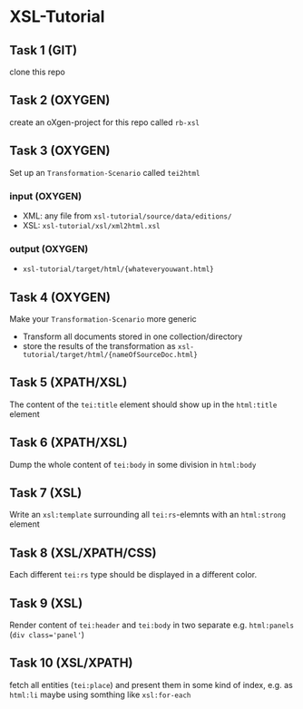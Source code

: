# XSL-Tutorial

## Task 1 (GIT)

clone this repo

## Task 2 (OXYGEN)

create an oXgen-project for this repo called `rb-xsl`

## Task 3  (OXYGEN)

Set up an `Transformation-Scenario` called `tei2html`

### input  (OXYGEN)

* XML: any file from `xsl-tutorial/source/data/editions/`
* XSL: `xsl-tutorial/xsl/xml2html.xsl`

### output (OXYGEN)

* `xsl-tutorial/target/html/{whateveryouwant.html}`

## Task 4  (OXYGEN)

Make your `Transformation-Scenario` more generic
* Transform all documents stored in one collection/directory
* store the results of the transformation as `xsl-tutorial/target/html/{nameOfSourceDoc.html}`

## Task 5 (XPATH/XSL)

The content of the `tei:title` element should show up in the `html:title` element

## Task 6 (XPATH/XSL)

Dump the whole content of `tei:body` in some division in `html:body`

## Task 7 (XSL)

Write an `xsl:template` surrounding all `tei:rs`-elemnts with an `html:strong` element

## Task 8 (XSL/XPATH/CSS)

Each different `tei:rs` type should be displayed in a different color.

## Task 9 (XSL)

Render content of `tei:header` and `tei:body` in two separate e.g. `html:panels` (`div class='panel'`)

## Task 10 (XSL/XPATH)

fetch all entities (`tei:place`) and present them in some kind of index, e.g. as `html:li` maybe using somthing like `xsl:for-each` 
